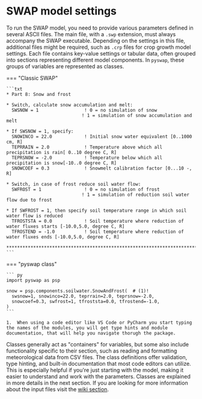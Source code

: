 # SWAP model settings

To run the SWAP model, you need to provide various parameters defined in several ASCII files. The main file, with a `.swp` extension, must always accompany the SWAP executable. Depending on the settings in this file, additional files might be required, such as `.crp` files for crop growth model settings. Each file contains key-value settings or tabular data, often grouped into sections representing different model components. In `pyswap`, these groups of variables are represented as classes.

=== "Classic SWAP"

    ```txt
    * Part 8: Snow and frost

    * Switch, calculate snow accumulation and melt:
      SWSNOW = 1                 ! 0 = no simulation of snow
                                ! 1 = simulation of snow accumulation and melt

    * If SWSNOW = 1, specify:
      SNOWINCO = 22.0            ! Initial snow water equivalent [0..1000 cm, R]
      TEPRRAIN = 2.0             ! Temperature above which all precipitation is rain[ 0..10 degree C, R]
      TEPRSNOW = -2.0            ! Temperature below which all precipitation is snow[-10..0 degree C, R]
      SNOWCOEF = 0.3             ! Snowmelt calibration factor [0...10 -, R]

    * Switch, in case of frost reduce soil water flow:
      SWFROST = 1                ! 0 = no simulation of frost
                                ! 1 = simulation of reduction soil water flow due to frost

    * If SWFROST = 1, then specify soil temperature range in which soil water flow is reduced
      TFROSTSTA = 0.0            ! Soil temperature where reduction of water fluxes starts [-10.0,5.0, degree C, R]
      TFROSTEND = -1.0           ! Soil temperature where reduction of water fluxes ends [-10.0,5.0, degree C, R]

    **********************************************************************************
    ```

=== "pyswap class"

    ``` py
    import pyswap as psp

    snow = psp.components.soilwater.SnowAndFrost(  # (1)!
      swsnow=1, snowinco=22.0, teprrain=2.0, teprsnow=-2.0,
      snowcoef=0.3, swfrost=1, tfroststa=0.0, tfrostend=-1.0,
    )
    ```

    1.  When using a code editor like VS Code or PyCharm you start typing the names of the modules, you will get type hints and module documentation, that will help you navigate thorugh the package.

Classes generally act as "containers" for variables, but some also include functionality specific to their section, such as reading and formatting meteorological data from CSV files. The class definitions offer validation, type hinting, and built-in documentation that most code editors can utilize. This is especially helpful if you're just starting with the model, making it easier to understand and work with the parameters. Classes are explained in more details in the next section. If you are looking for more information about the input files visit the [wiki section](/wiki/).
